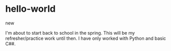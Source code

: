 # hello-world
new

I'm about to start back to school in the spring. This will be my refresher/practice work until then. I have only worked with Python and basic C##. 
